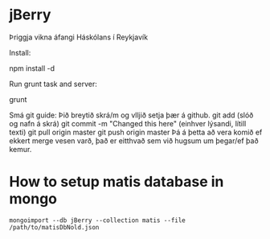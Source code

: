 jBerry
======

Þriggja vikna áfangi Háskólans í Reykjavík

Install:

npm install -d

Run grunt task and server:

grunt

Smá git guide:
Þið breytið skrá/m og vlljið setja þær á github.
git add (slóð og nafn á skrá)
git commit -m "Changed this here" (einhver lýsandi, lítill texti)
git pull origin master
git push origin master
Þá á þetta að vera komið ef ekkert merge vesen varð, það er eitthvað sem við hugsum um þegar/ef það kemur.

# How to setup matis database in mongo
	
	mongoimport --db jBerry --collection matis --file /path/to/matisDbNold.json